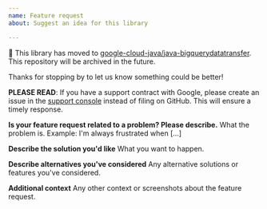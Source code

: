 ```yaml
---
name: Feature request
about: Suggest an idea for this library

---
```


:bus: This library has moved to
[google-cloud-java/java-bigquerydatatransfer](
https://github.com/googleapis/google-cloud-java/tree/main/java-bigquerydatatransfer).
This repository will be archived in the future.

Thanks for stopping by to let us know something could be better!

**PLEASE READ**: If you have a support contract with Google, please create an issue in the [support console](https://cloud.google.com/support/) instead of filing on GitHub. This will ensure a timely response.

**Is your feature request related to a problem? Please describe.**
What the problem is. Example: I'm always frustrated when [...]

**Describe the solution you'd like**
What you want to happen.

**Describe alternatives you've considered**
Any alternative solutions or features you've considered.

**Additional context**
Any other context or screenshots about the feature request.
